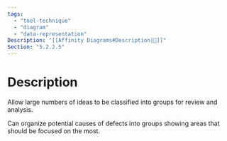 ```yaml
---
tags:
  - "tool-technique"
  - "diagram"
  - "data-representation"
Description: "[[Affinity Diagrams#Description|📝]]"
Section: "5.2.2.5"
---
```

# Description
Allow large numbers of ideas to be classified into groups for review and analysis.

Can organize potential causes of defects into groups showing areas that should be focused on the most.